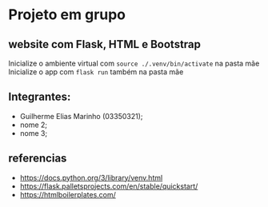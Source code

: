 # Projeto em grupo

## website com Flask, HTML e Bootstrap
Inicialize o ambiente virtual com `source ./.venv/bin/activate` na pasta mãe
Inicialize o app com `flask run` também na pasta mãe

## Integrantes:

* Guilherme Elias Marinho (03350321);
* nome 2;
* nome 3; 

## referencias

* https://docs.python.org/3/library/venv.html
* https://flask.palletsprojects.com/en/stable/quickstart/
* https://htmlboilerplates.com/
